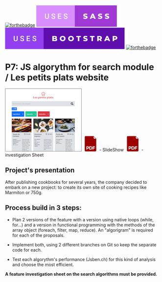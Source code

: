 [![forthebadge](https://forthebadge.com/images/badges/validated-html5.svg)](https://developer.mozilla.org/fr/docs/Glossary/HTML5)
[![forthebadge](./uses-sass.svg)](https://sass-lang.com/)
[![forthebadge](./uses-bootstrap.svg)](https://getbootstrap.com/)
[![forthebadge](https://forthebadge.com/images/badges/made-with-javascript.svg)](https://javascript.info/)

# P7: JS algorythm for search module / Les petits plats website

[![Visit website](./vignette.png)](https://peanuts-83.github.io/ThomasRanque_7_11022022/)
[![Project's presentation SlideShow](./pdf.png)](./Slide_P7.pdf) - SlideShow
[![Investigation Sheet](./pdf.png)](./fiche_invest.pdf) - investigation Sheet


## Project's presentation

After publishing cookbooks for several years, the company decided to embark on a new project: to create its own site of cooking recipes like Marmiton or 750g.

## Process build in 3 steps:

* Plan 2 versions of the feature with a version using native loops (while, for...) and a version in functional programming with the methods of the array object (foreach, filter, map, reduce). An "algorigram" is required for each of the proposals.

* Implement both, using 2 different branches on Git so keep the separate code for each.

* Test each algorythm's performance (Jsben.ch) for this kind of analysis and choose the most efficient.

**A feature investigation sheet on the search algorithms must be provided.**